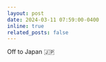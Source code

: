 ```yaml
---
layout: post
date: 2024-03-11 07:59:00-0400
inline: true
related_posts: false
---
```


Off to Japan :jp:
